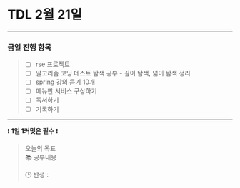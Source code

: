 # TDL 2월 21일

---

### 금일 진행 항목
> - [ ] rse 프로젝트
> - [ ] 알고리즘 코딩 테스트 탐색 공부 - 깊이 탐색, 넓이 탐색 정리
> - [ ] spring 강의 듣기 10개
> - [ ] 메뉴판 서비스 구상하기
> - [ ] 독서하기
> - [ ] 기록하기

---

❗ **1일 1커밋은 필수** ❗

> 오늘의 목표  
> 📚 공부내용
>  
>
> 🕒 반성 :
>
> 
